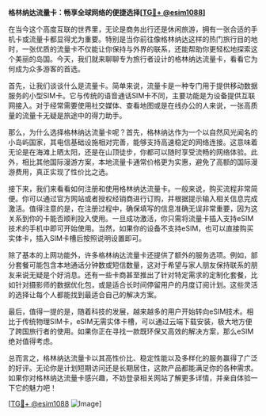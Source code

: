 **格林纳达流量卡：畅享全球网络的便捷选择[[TG💪+ @esim1088](https://t.me/s/esim1088)]**

在当今这个高度互联的世界里，无论是商务出行还是休闲旅游，拥有一张合适的手机卡或流量卡都显得尤为重要。特别是当你前往像格林纳达这样的热门旅行目的地时，一张优质的流量卡不仅能让你保持与外界的联系，还能帮助你更轻松地探索这个美丽的岛国。今天，我们就来聊聊专为旅行者设计的格林纳达流量卡，看看它为何成为众多游客的首选。

首先，让我们谈谈什么是流量卡。简单来说，流量卡是一种专门用于提供移动数据服务的小型SIM卡。它与传统的语音通话SIM卡不同，主要功能是为设备提供互联网接入。对于经常需要使用社交媒体、查看地图或是在线办公的人来说，一张高质量的流量卡无疑是旅途中的得力助手。

那么，为什么选择格林纳达流量卡呢？首先，格林纳达作为一个以自然风光闻名的小岛屿国家，其电信基础设施相对完善，能够支持高速稳定的网络连接。这意味着无论是在海滩上晒太阳，还是在山顶徒步，你都可以随时享受流畅的网络体验。此外，相比其他国际漫游方案，本地流量卡通常价格更为实惠，避免了高额的国际漫游费用，真正实现了性价比之选。

接下来，我们来看看如何注册和使用格林纳达流量卡。一般来说，购买流程非常简便。你可以通过官方网站或者授权经销商进行订购，并根据提示输入相关信息完成激活。值得注意的是，在注册过程中，确保填写的信息准确无误非常重要，因为这关系到你的卡能否顺利投入使用。一旦成功激活，你只需将流量卡插入支持eSIM技术的手机中即可开始使用。当然，如果你的设备不支持eSIM，也可以直接购买实体卡，插入SIM卡槽后按照说明设置即可。

除了基本的上网功能外，许多格林纳达流量卡还提供了额外的服务选项。例如，部分套餐可能包含本地通话分钟数或短信数量，这对于希望与家人朋友保持联系的朋友来说无疑是个好消息。还有一些卡商甚至推出了针对特定需求的定制化套餐，比如针对摄影师的数据优化包，或是适合长时间停留用户的月度订阅计划。这些灵活的选择让每个人都能找到最适合自己的解决方案。

最后，值得一提的是，随着科技的发展，越来越多的用户开始转向eSIM技术。相比于传统物理SIM卡，eSIM无需实体卡槽，可以通过云端下载安装，极大地方便了跨国旅行者的使用。如果你正在寻找一款既环保又高效的解决方案，那么eSIM绝对值得考虑。

总而言之，格林纳达流量卡以其高性价比、稳定性能以及多样化的服务赢得了广泛的好评。无论你是计划短期访问还是长期居住，这款产品都能满足你的各种需求。如果你对格林纳达流量卡感兴趣，不妨登录相关网站了解更多详情，并亲自体验一下它的魅力吧！

[[TG💪+ @esim1088](https://t.me/s/esim1088) ![Image](https://i.postimg.cc/4NQfJmqS/Snipaste-2025-05-13-00-14-12.png)]